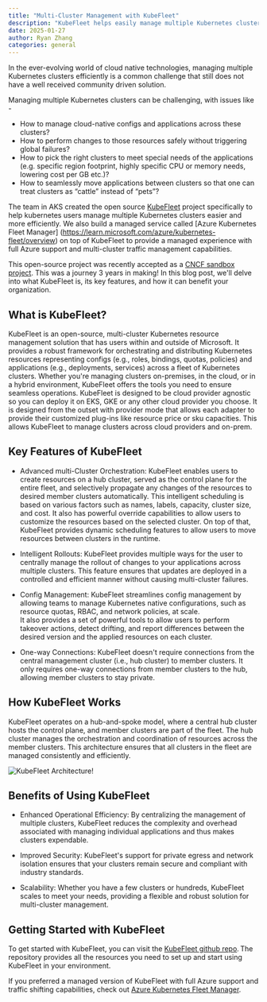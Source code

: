 ```yaml
---
title: "Multi-Cluster Management with KubeFleet"
description: "KubeFleet helps easily manage multiple Kubernetes clusters. This Microsoft-led, open source project was recently accepted as a CNCF sandbox project."
date: 2025-01-27
author: Ryan Zhang
categories: general
---
```



In the ever-evolving world of cloud native technologies, managing multiple Kubernetes clusters efficiently is a common challenge that still does not have a well received community driven solution.

Managing multiple Kubernetes clusters can be challenging, with issues like -  

* How to manage cloud-native configs and applications across these clusters? 
* How to perform changes to those resources safely without triggering global failures? 
* How to pick the right clusters to meet special needs of the applications (e.g. specific region footprint, highly specific CPU or memory needs, lowering cost per GB etc.)? 
* How to seamlessly move applications between clusters so that one can treat clusters as “cattle” instead of “pets”? 

The team in AKS created the open source [KubeFleet](https://github.com/Azure/fleet) project specifically to help kubernetes users manage multiple Kubernetes clusters easier and more efficiently. We also build a managed service called 
[Azure Kubernetes Fleet Manager] (https://learn.microsoft.com/azure/kubernetes-fleet/overview) on top of KubeFleet to provide a managed experience with full Azure support and multi-cluster traffic management capabilities.

This open-source project was recently accepted as a [CNCF sandbox project](https://aka.ms/aks/kubefleet/cncfsandboxissue). This was a journey 3 years in making! In this blog post, we'll delve into what KubeFleet is, its key features, and how it can benefit your organization.  

## What is KubeFleet? 

KubeFleet is an open-source, multi-cluster Kubernetes resource management solution that has users within and outside of Microsoft. It provides a robust framework for orchestrating and distributing Kubernetes resources representing configs (e.g., roles, bindings, quotas, policies)
and applications (e.g., deployments, services) across a fleet of Kubernetes clusters. Whether you're managing clusters on-premises, in the cloud, or in a hybrid environment, KubeFleet offers the tools you need to ensure seamless operations. 
KubeFleet is designed to be cloud provider agnostic so you can deploy it on EKS, GKE or any other cloud provider you choose. It is designed from the outset with provider mode that allows each adapter to provide their customized plug-ins like resource price or sku capacities.
This allows KubeFleet to manage clusters across cloud providers and on-prem.

## Key Features of KubeFleet 

 * Advanced multi-Cluster Orchestration: KubeFleet enables users to create resources on a hub cluster, served as the control plane for the entire fleet, and selectively propagate any changes of the resources to desired member clusters automatically. 
    This intelligent scheduling is based on various factors such as names, labels, capacity, cluster size, and cost. It also has powerful override capabilities to allow users to customize the resources based on the selected cluster. 
    On top of that, KubeFleet provides dynamic scheduling features to allow users to move resources between clusters in the runtime.

 * Intelligent Rollouts: KubeFleet provides multiple ways for the user to centrally manage the rollout of changes to your applications across multiple clusters. This feature ensures that updates are deployed in a controlled and efficient manner without causing multi-cluster failures. 

 * Config Management: KubeFleet streamlines config management by allowing teams to manage Kubernetes native configurations, such as resource quotas, RBAC, and network policies, at scale.  
   It also provides a set of powerful tools to allow users to perform takeover actions, detect drifting, and report differences between the desired version and the applied resources on each cluster. 

 * One-way Connections: KubeFleet doesn't require connections from the central management cluster (i.e., hub cluster) to member clusters. It only requires one-way connections from member clusters to the hub, allowing member clusters to stay private. 



## How KubeFleet Works 

KubeFleet operates on a hub-and-spoke model, where a central hub cluster hosts the control plane, and member clusters are part of the fleet. The hub cluster manages the orchestration and coordination of resources across the member clusters. This architecture ensures that all clusters in the fleet are managed consistently and efficiently. 

![KubeFleet Architecture!](https://aka.ms/aks/kubefleet/architectureimage)


## Benefits of Using KubeFleet 

 * Enhanced Operational Efficiency: By centralizing the management of multiple clusters, KubeFleet reduces the complexity and overhead associated with managing individual applications and thus makes clusters expendable. 

 * Improved Security: KubeFleet's support for private egress and network isolation ensures that your clusters remain secure and compliant with industry standards. 

 * Scalability: Whether you have a few clusters or hundreds, KubeFleet scales to meet your needs, providing a flexible and robust solution for multi-cluster management. 
 

## Getting Started with KubeFleet 

To get started with KubeFleet, you can visit the [KubeFleet github repo](https://github.com/Azure/fleet). The repository provides all the resources you need to set up and start using KubeFleet in your environment. 

If you preferred a managed version of KubeFleet with full Azure support and traffic shifting capabilities, check out [Azure Kubernetes Fleet Manager](https://learn.microsoft.com/azure/kubernetes-fleet/overview).

